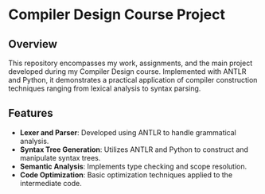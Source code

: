 # Compiler Design Course Project

## Overview
This repository encompasses my work, assignments, and the main project developed during my Compiler Design course. Implemented with ANTLR and Python, it demonstrates a practical application of compiler construction techniques ranging from lexical analysis to syntax parsing.

## Features
- **Lexer and Parser**: Developed using ANTLR to handle grammatical analysis.
- **Syntax Tree Generation**: Utilizes ANTLR and Python to construct and manipulate syntax trees.
- **Semantic Analysis**: Implements type checking and scope resolution.
- **Code Optimization**: Basic optimization techniques applied to the intermediate code.

